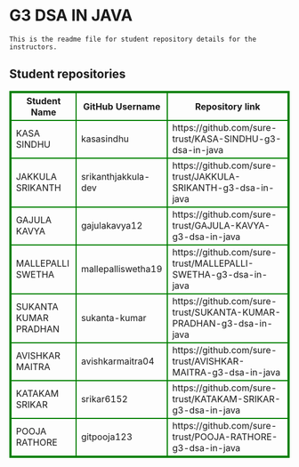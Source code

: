 # G3 DSA IN JAVA
    This is the readme file for student repository details for the instructors.
## Student repositories 
<table style="border : 2px solid green; width:100%;">
<tr >
<th style="border : 2px solid green;">Student Name</th>
<th style="border : 2px solid green;">GitHub Username</th>
<th style="border : 2px solid green;">Repository link</th>
</tr>
<tr style="border : 2px solid green;">
<td style="border : 2px solid green;">KASA SINDHU</td> 

<td style="border : 2px solid green;">kasasindhu</td> 

<td style="border : 2px solid green;">https://github.com/sure-trust/KASA-SINDHU-g3-dsa-in-java</td> 
</tr>

<tr style="border : 2px solid green;">
<td style="border : 2px solid green;">JAKKULA SRIKANTH</td> 

<td style="border : 2px solid green;">srikanthjakkula-dev</td> 

<td style="border : 2px solid green;">https://github.com/sure-trust/JAKKULA-SRIKANTH-g3-dsa-in-java</td> 
</tr>

<tr style="border : 2px solid green;">
<td style="border : 2px solid green;">GAJULA KAVYA</td> 

<td style="border : 2px solid green;">gajulakavya12</td> 

<td style="border : 2px solid green;">https://github.com/sure-trust/GAJULA-KAVYA-g3-dsa-in-java</td> 
</tr>

<tr style="border : 2px solid green;">
<td style="border : 2px solid green;">MALLEPALLI SWETHA</td> 

<td style="border : 2px solid green;">mallepalliswetha19</td> 

<td style="border : 2px solid green;">https://github.com/sure-trust/MALLEPALLI-SWETHA-g3-dsa-in-java</td> 
</tr>

<tr style="border : 2px solid green;">
<td style="border : 2px solid green;">SUKANTA KUMAR PRADHAN</td> 

<td style="border : 2px solid green;">sukanta-kumar</td> 

<td style="border : 2px solid green;">https://github.com/sure-trust/SUKANTA-KUMAR-PRADHAN-g3-dsa-in-java</td> 
</tr>

<tr style="border : 2px solid green;">
<td style="border : 2px solid green;">AVISHKAR MAITRA</td> 

<td style="border : 2px solid green;">avishkarmaitra04</td> 

<td style="border : 2px solid green;">https://github.com/sure-trust/AVISHKAR-MAITRA-g3-dsa-in-java</td> 
</tr>

<tr style="border : 2px solid green;">
<td style="border : 2px solid green;">KATAKAM SRIKAR</td> 

<td style="border : 2px solid green;">srikar6152</td> 

<td style="border : 2px solid green;">https://github.com/sure-trust/KATAKAM-SRIKAR-g3-dsa-in-java</td> 
</tr>

<tr style="border : 2px solid green;">
<td style="border : 2px solid green;">POOJA RATHORE</td> 

<td style="border : 2px solid green;">gitpooja123</td> 

<td style="border : 2px solid green;">https://github.com/sure-trust/POOJA-RATHORE-g3-dsa-in-java</td> 
</tr>
